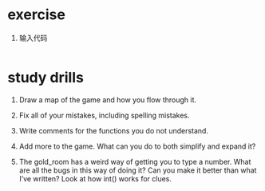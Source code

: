 # exercise
1. 输入代码
```python
```

# study drills
1. Draw a map of the game and how you flow through it.
2. Fix all of your mistakes, including spelling mistakes.
3. Write comments for the functions you do not understand.

4. Add more to the game. What can you do to both simplify and expand it?

5. The gold_room has a weird way of getting you to type a number. What are all the bugs in this way of doing it? Can you make it better than what I’ve written? Look at how int() works for clues.
